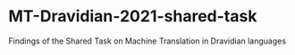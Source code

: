 # MT-Dravidian-2021-shared-task
Findings of the Shared Task on Machine Translation in Dravidian languages
